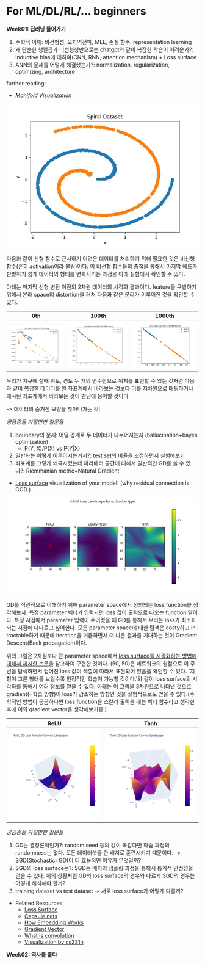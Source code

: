 # For ML/DL/RL/... beginners

**Week01: 딥러닝 들어가기**

1. 수학적 이해: 비선형성, 오차역전파, MLE, 손실 함수, representation learning
2. 왜 단순한 행렬곱과 비선형성만으로는 chatgpt와 같이 복잡한 학습이 어려운가?: inductive bias에 대하여(CNN, RNN, attention mechanism) + Loss surface
3. ANN의 문제를 어떻게 해결했는가?: normalization, regularization, optimizing, architecture

further reading:

-   _[Manifold](./week01/manifold_study.ipynb) Visualization_

![spiral](./week01/docs/spiral.jpg)

다음과 같이 선형 함수로 근사하기 어려운 데이터를 처리하기 위해 필요한 것은 비선형 함수(흔히 activation이라 불림)이다. 이 비선형 함수들의 중첩을 통해서 마지막 헤드가 판별하기 쉽게 데이터의 형태를 변화시키는 과정을 아래 실험에서 확인할 수 있다.

아래는 마지막 선형 변환 이전의 2차원 데이터의 시각화 결과이다. feature을 구별하기 위해서 본래 space의 distortion을 거쳐 다음과 같은 분리가 이루어진 것을 확인할 수 있다.

| 0th                                    | 100th                                    | 1000th                                    |
| -------------------------------------- | ---------------------------------------- | ----------------------------------------- |
| ![image](./week01/docs/manifold_0.jpg) | ![image](./week01/docs/manifold_100.jpg) | ![image](./week01/docs/manifold_1000.jpg) |

우리가 지구에 살때 위도, 경도 두 개의 변수만으로 위치를 표현할 수 있는 것처럼 다음과 같이 복잡한 데이터를 원 좌표계에서 바라보는 것보다 이를 저차원으로 매핑하거나 왜곡된 좌표계에서 바라보는 것이 판단에 용이할 것이다.

-> 데이터의 숨겨진 모양을 찾아나가는 것!

_궁금증을 가질만한 질문들_

1. boundary의 문제: 어딜 경계로 두 데이터가 나누어지는지 (hallucination+bayes optimization)
    - P(Y, X)/P(X) vs P(Y|X)
2. 일반화는 어떻게 이루어지는거지?: test set의 비율을 조정하면서 실험해보기
3. 좌표계를 그렇게 왜곡시켰는데 파라메터 공간에 대해서 일반적인 GD를 쓸 수 있나?: Riemmanian metric+Natural Gradient

-   [Loss surface](./week01/loss_surface.ipynb) visualization of your model! (why residual connection is GOD.)

![loss_landscape](./week01/docs/loss_landscape.jpg)

GD를 직관적으로 이해하기 위해 parameter space에서 정의되는 loss function을 생각해보자. 특정 parameter 벡터가 입력되면 loss 값이 출력으로 나오는 function 말이다. 특정 시점에서 parameter 입력이 주어졌을 때 GD를 통해서 우리는 loss가 최소화되는 지점에 다다르고 싶어한다. 모든 parameter space에 대한 탐색은 costy하고 in-tractable하기 때문에 iteration을 거듭하면서 더 나은 결과를 기대하는 것이 Gradient Descent(Back propagation)이다.

위의 그림은 2차원보다 큰 parameter space에서 [loss surface를 시각화하는 방법에 대해서 제시한 논문](https://arxiv.org/pdf/1712.09913)을 참고하여 구현한 것이다. (50, 50)은 네트워크의 원점으로 이 주변을 탐색하면서 얻어진 loss 값이 색깔에 따라서 표현되어 있음을 확인할 수 있다. '지형이 고른 형태를 보일수록 안정적인 학습이 가능할 것이다.'와 같이 loss surface의 시각화를 통해서 여러 정보를 얻을 수 있다. 아래는 이 그림을 3차원으로 나타낸 것으로 gradient(=학습 방향)이 loss가 감소하는 방향인 것을 실험적으로도 얻을 수 있다.(수학적인 방법이 궁금하다면 loss function을 스칼라 출력을 내는 벡터 함수라고 생각한 후에 이의 gradient vector을 생각해보기를!)

| ReLU                             | Tanh                             |
| -------------------------------- | -------------------------------- |
| ![image](./week01/docs/relu.png) | ![image](./week01/docs/tanh.png) |

_궁금증을 가질만한 질문들_

1. GD는 결정론적인가?: random seed 등의 값이 똑같다면 학습 과정의 randomness는 없다. 모든 데이터셋을 한 배치로 훈련시키기 때문이다. -> SGD(Stochastic+GD)이 더 효율적인 이유가 무엇일까?
2. SGD의 loss surface는?: SGD는 배치의 샘플링 과정을 통해서 통계적 안정성을 얻을 수 있다. 위의 상황처럼 GD의 loss surface의 경우와 다르게 SGD의 경우는 어떻게 해석해야 할까?
3. training dataset vs test dataset -> 서로 loss surface가 어떻게 다를까?

-   Related Resources
    -   [Loss Surface](https://arxiv.org/pdf/1712.09913)
    -   [Capsule nets](https://medium.com/ai³-theory-practice-business/understanding-hintons-capsule-networks-part-i-intuition-b4b559d1159b)
    -   [How Embedding Works](https://github.com/colah/NLP-RNNs-Representations-Post/blob/master/index.md)
    -   [Gradient Vector](https://en.wikipedia.org/wiki/Gradient)
    -   [What is convolution](https://www.youtube.com/watch?v=KuXjwB4LzSA)
    -   [Visualization by cs231n](https://www.youtube.com/watch?v=ta5fdaqDT3M)

**Week02: 역사를 훑다**
